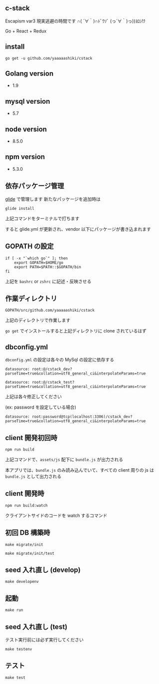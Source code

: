 ## c-stack

Escapism var3
現実逃避の時間です ∩( ´∀｀)∩ﾄﾞｳｿﾞ (っ´∀｀)っ))ﾖﾛｼ!ｸ

Go + React + Redux


## install

```
go get -u github.com/yaaaaashiki/cstack
```


## Golang version

* 1.9 


## mysql version

* 5.7 


## node version

* 8.5.0

## npm version

* 5.3.0

## 依存パッケージ管理 

[glide](https://github.com/Masterminds/glide) で管理します
新たなパッケージを追加時は

```
glide install
```

上記コマンドをターミナルで打ちます


すると glide.yml が更新され、vendor 以下にパッケージが書き込まれます


## GOPATH の設定

```
if [ -x "`which go`" ]; then
    export GOPATH=$HOME/go
    export PATH=$PATH::$GOPATH/bin
fi
```
上記を `bashrc` or `zshrc` に記述・反映させる


## 作業ディレクトリ

```
GOPATH/src/github.com/yaaaaashiki/cstack
```
上記のディレクトリで作業します

`go get` でインストールすると上記ディレクトリに clone されているはず


## dbconfig.yml

`dbconfig.yml` の設定は各々の MySql の設定に依存する

```
datasource: root:@/cstack_dev?parseTime=true&collation=utf8_general_ci&interpolateParams=true

datasource: root:@/cstack_test?parseTime=true&collation=utf8_general_ci&interpolateParams=true
```

上記は各々修正してください


(ex: password を設定している場合)
```
datasource: root:password@tcp(localhost:3306)/cstack_dev?parseTime=true&collation=utf8_general_ci&interpolateParams=true
```


## client 開発初回時

```
npm run build
```

上記コマンドで、`assets/js` 配下に `bundle.js` が出力される

本アプリでは、`bundle.js` のみ読み込んでいて、すべての client 周りの js は `bundle.js` として出力される


## client 開発時

```
npm run build:watch
```

クライアントサイドのコードを watch するコマンド


## 初回 DB 構築時

```
make migrate/init

make migrate/init/test
```


## seed 入れ直し (develop)

```
make developenv 
```


## 起動

```
make run
```


## seed 入れ直し (test)

テスト実行前には必ず実行してください
```
make testenv
```


## テスト
```
make test
```
